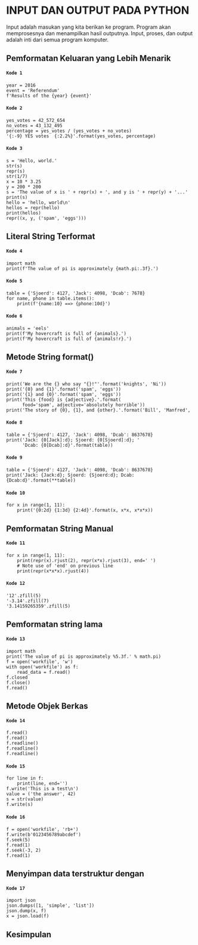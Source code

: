 # INPUT DAN OUTPUT PADA PYTHON
Input adalah masukan yang kita berikan ke program.
Program akan memprosesnya dan menampilkan hasil outputnya.
Input, proses, dan output adalah inti dari semua program komputer.


## Pemformatan Keluaran yang Lebih Menarik
#### ```Kode 1```
```
year = 2016
event = 'Referendum'
f'Results of the {year} {event}'
```
#### ```Kode 2```
```
yes_votes = 42_572_654
no_votes = 43_132_495
percentage = yes_votes / (yes_votes + no_votes)
'{:-9} YES votes  {:2.2%}'.format(yes_votes, percentage)
```
#### ```Kode 3```
```
s = 'Hello, world.'
str(s)
repr(s)
str(1/7)
x = 10 * 3.25
y = 200 * 200
s = 'The value of x is ' + repr(x) + ', and y is ' + repr(y) + '...'
print(s)
hello = 'hello, world\n'
hellos = repr(hello)
print(hellos)
repr((x, y, ('spam', 'eggs')))
```


## Literal String Terformat
#### ```Kode 4```
```
import math
print(f'The value of pi is approximately {math.pi:.3f}.')
```
#### ```Kode 5```
```
table = {'Sjoerd': 4127, 'Jack': 4098, 'Dcab': 7678}
for name, phone in table.items():
    print(f'{name:10} ==> {phone:10d}')
```
#### ```Kode 6```
```
animals = 'eels'
print(f'My hovercraft is full of {animals}.')
print(f'My hovercraft is full of {animals!r}.')
```

## Metode String format()
#### ```Kode 7```
```
print('We are the {} who say "{}!"'.format('knights', 'Ni'))
print('{0} and {1}'.format('spam', 'eggs'))
print('{1} and {0}'.format('spam', 'eggs'))
print('This {food} is {adjective}.'.format(
      food='spam', adjective='absolutely horrible'))
print('The story of {0}, {1}, and {other}.'.format('Bill', 'Manfred',
```
#### ```Kode 8```
```
table = {'Sjoerd': 4127, 'Jack': 4098, 'Dcab': 8637678}
print('Jack: {0[Jack]:d}; Sjoerd: {0[Sjoerd]:d}; '
      'Dcab: {0[Dcab]:d}'.format(table))
```
#### ```Kode 9```
```
table = {'Sjoerd': 4127, 'Jack': 4098, 'Dcab': 8637678}
print('Jack: {Jack:d}; Sjoerd: {Sjoerd:d}; Dcab: {Dcab:d}'.format(**table))
```
#### ```Kode 10```
```
for x in range(1, 11):
    print('{0:2d} {1:3d} {2:4d}'.format(x, x*x, x*x*x))
```

## Pemformatan String Manual
#### ```Kode 11```
```
for x in range(1, 11):
    print(repr(x).rjust(2), repr(x*x).rjust(3), end=' ')
    # Note use of 'end' on previous line
    print(repr(x*x*x).rjust(4))
```
#### ```Kode 12```
```
'12'.zfill(5)
'-3.14'.zfill(7)
'3.14159265359'.zfill(5)
```

## Pemformatan string lama
#### ```Kode 13```
```
import math
print('The value of pi is approximately %5.3f.' % math.pi)
f = open('workfile', 'w')
with open('workfile') as f:
    read_data = f.read()
f.closed
f.close()
f.read()
```

## Metode Objek Berkas
#### ```Kode 14```
```
f.read()
f.read()
f.readline()
f.readline()
f.readline()
```
#### ```Kode 15```
```
for line in f:
    print(line, end='')
f.write('This is a test\n')
value = ('the answer', 42)
s = str(value)
f.write(s)
```
#### ```Kode 16```
```
f = open('workfile', 'rb+')
f.write(b'0123456789abcdef')
f.seek(5) 
f.read(1)
f.seek(-3, 2)  
f.read(1)
```

## Menyimpan data terstruktur dengan
#### ```Kode 17```
```
import json
json.dumps([1, 'simple', 'list'])
json.dump(x, f)
x = json.load(f)
```

## Kesimpulan



